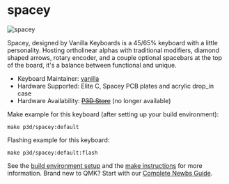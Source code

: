 # spacey

![spacey](https://i.imgur.com/Dzon2hbh.jpeg)

Spacey, designed by Vanilla Keyboards is a 45/65% keyboard with a little personality. Hosting ortholinear alphas with traditional modifiers, diamond shaped arrows, rotary encoder, and a couple optional spacebars at the top of the board, it's a balance between functional and unique.

* Keyboard Maintainer: [vanilla](https://github.com/vanillakeyboards)
* Hardware Supported: Elite C, Spacey PCB plates and acrylic drop_in case
* Hardware Availability: [~~P3D Store~~](https://p3dstore.com/collections/ended-group-buys/products/spacey?variant=37742593147064) (no longer available)

Make example for this keyboard (after setting up your build environment):

    make p3d/spacey:default

Flashing example for this keyboard:

    make p3d/spacey:default:flash

See the [build environment setup](https://docs.qmk.fm/#/getting_started_build_tools) and the [make instructions](https://docs.qmk.fm/#/getting_started_make_guide) for more information. Brand new to QMK? Start with our [Complete Newbs Guide](https://docs.qmk.fm/#/newbs).
